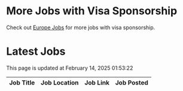 # More Jobs with Visa Sponsorship

Check out [Europe Jobs](https://github.com/sureshparimi/europejobs#latest-jobs) for more jobs with visa sponsorship.

# Latest Jobs

This page is updated at February 14, 2025 01:53:22

| Job Title | Job Location | Job Link | Job Posted |
| --- | --- | --- | --- |
